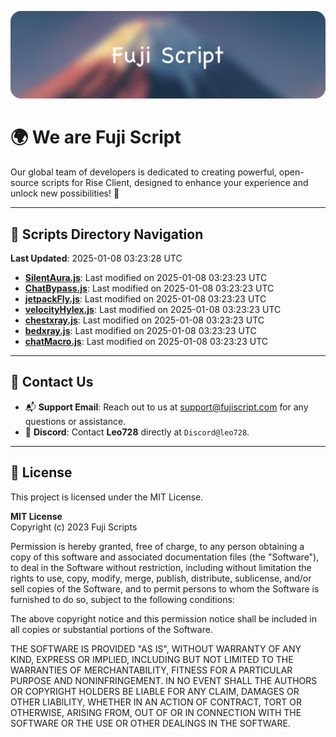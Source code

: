 ![Banner](.github/b.webp)

# 🌍 **We are Fuji Script**

Our global team of developers is dedicated to creating powerful, open-source scripts for Rise Client, designed to enhance your experience and unlock new possibilities! 🌟

---
<!-- SCRIPTS_NAVIGATION_START -->
## 📂 **Scripts Directory Navigation**

**Last Updated**: 2025-01-08 03:23:28 UTC

- **[SilentAura.js](scripts/SilentAura.js)**: Last modified on 2025-01-08 03:23:23 UTC
- **[ChatBypass.js](scripts/ChatBypass.js)**: Last modified on 2025-01-08 03:23:23 UTC
- **[jetpackFly.js](scripts/jetpackFly.js)**: Last modified on 2025-01-08 03:23:23 UTC
- **[velocityHylex.js](scripts/velocityHylex.js)**: Last modified on 2025-01-08 03:23:23 UTC
- **[chestxray.js](scripts/chestxray.js)**: Last modified on 2025-01-08 03:23:23 UTC
- **[bedxray.js](scripts/bedxray.js)**: Last modified on 2025-01-08 03:23:23 UTC
- **[chatMacro.js](scripts/chatMacro.js)**: Last modified on 2025-01-08 03:23:23 UTC

<!-- SCRIPTS_NAVIGATION_END -->

---

## 💬 **Contact Us**  
- 📬 **Support Email**: Reach out to us at [support@fujiscript.com](mailto:support@fujiscript.com) for any questions or assistance.  
- 💬 **Discord**: Contact **Leo728** directly at `Discord@leo728`.

---

## 📜 **License**

This project is licensed under the MIT License.  

**MIT License**  
Copyright (c) 2023 Fuji Scripts  

Permission is hereby granted, free of charge, to any person obtaining a copy of this software and associated documentation files (the "Software"), to deal in the Software without restriction, including without limitation the rights to use, copy, modify, merge, publish, distribute, sublicense, and/or sell copies of the Software, and to permit persons to whom the Software is furnished to do so, subject to the following conditions:  

The above copyright notice and this permission notice shall be included in all copies or substantial portions of the Software.  

THE SOFTWARE IS PROVIDED "AS IS", WITHOUT WARRANTY OF ANY KIND, EXPRESS OR IMPLIED, INCLUDING BUT NOT LIMITED TO THE WARRANTIES OF MERCHANTABILITY, FITNESS FOR A PARTICULAR PURPOSE AND NONINFRINGEMENT. IN NO EVENT SHALL THE AUTHORS OR COPYRIGHT HOLDERS BE LIABLE FOR ANY CLAIM, DAMAGES OR OTHER LIABILITY, WHETHER IN AN ACTION OF CONTRACT, TORT OR OTHERWISE, ARISING FROM, OUT OF OR IN CONNECTION WITH THE SOFTWARE OR THE USE OR OTHER DEALINGS IN THE SOFTWARE.  
